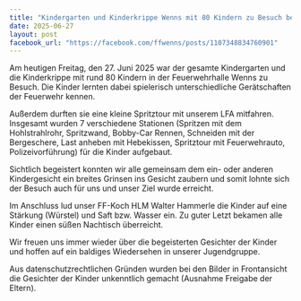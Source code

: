 ```yaml
---
title: "Kindergarten und Kinderkrippe Wenns mit 80 Kindern zu Besuch bei der Feuerwehr"
date: 2025-06-27
layout: post
facebook_url: "https://facebook.com/ffwenns/posts/1107348834760901"
---
```


Am heutigen Freitag, den 27. Juni 2025 war der gesamte Kindergarten und die Kinderkrippe mit rund 80 Kindern in der Feuerwehrhalle Wenns zu Besuch. Die Kinder lernten dabei spielerisch unterschiedliche Gerätschaften der Feuerwehr kennen. 

Außerdem durften sie eine kleine Spritztour mit unserem LFA mitfahren. Insgesamt wurden 7 verschiedene Stationen (Spritzen mit dem Hohlstrahlrohr, Spritzwand, Bobby-Car Rennen, Schneiden mit der Bergeschere, Last anheben mit Hebekissen, Spritztour mit Feuerwehrauto, Polizeivorführung) für die Kinder aufgebaut.

Sichtlich begeistert konnten wir alle gemeinsam dem ein- oder anderen Kindergesicht ein breites Grinsen ins Gesicht zaubern und somit lohnte sich der Besuch auch für uns und unser Ziel wurde erreicht. 

Im Anschluss lud unser FF-Koch HLM Walter Hammerle die Kinder auf eine Stärkung (Würstel) und Saft bzw. Wasser ein. Zu guter Letzt bekamen alle Kinder einen süßen Nachtisch überreicht. 

Wir freuen uns immer wieder über die begeisterten Gesichter der Kinder und hoffen auf ein baldiges Wiedersehen in unserer Jugendgruppe. 

Aus datenschutzrechtlichen Gründen wurden bei den Bilder in Frontansicht die Gesichter der Kinder unkenntlich gemacht (Ausnahme Freigabe der Eltern).